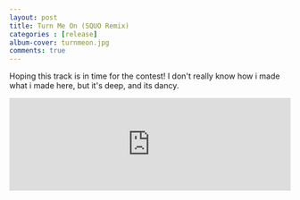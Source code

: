 ```yaml
---
layout: post
title: Turn Me On (SQUO Remix)
categories : [release]
album-cover: turnmeon.jpg
comments: true
---
```


Hoping this track is in time for the contest! I don't really know how i made what i made here, but it's deep, and its dancy.
<iframe width="100%" height="166" scrolling="no" frameborder="no" src="https://w.soundcloud.com/player/?url=https%3A//api.soundcloud.com/tracks/128895144&amp;color=ff6600&amp;auto_play=false&amp;show_artwork=true"></iframe> 
